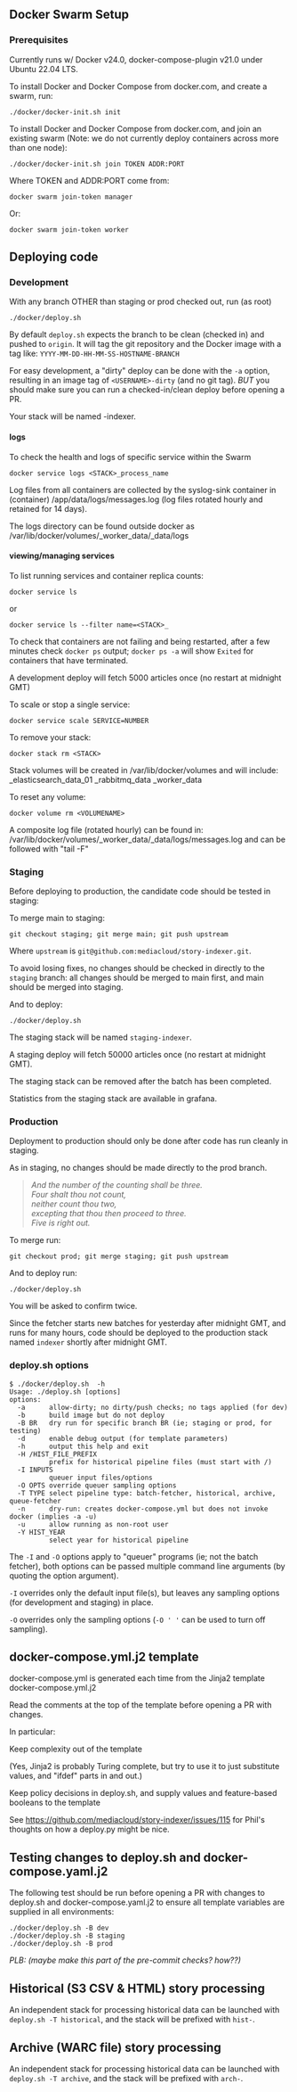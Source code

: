 ## Docker Swarm Setup

### Prerequisites

Currently runs w/ Docker v24.0, docker-compose-plugin v21.0 under Ubuntu 22.04 LTS.

To install Docker and Docker Compose from docker.com, and create a swarm, run:

    ./docker/docker-init.sh init

To  install Docker and Docker Compose from docker.com, and join an existing swarm
(Note: we do not currently deploy containers across more than one node):

    ./docker/docker-init.sh join TOKEN ADDR:PORT

Where TOKEN and ADDR:PORT come from:

    docker swarm join-token manager

Or:

    docker swarm join-token worker


## Deploying code

### Development

With any branch OTHER than staging or prod checked out, run (as root)

    ./docker/deploy.sh

By default `deploy.sh` expects the branch to be clean (checked in)
and pushed to `origin`.  It will tag the git repository and the
Docker image with a tag like: `YYYY-MM-DD-HH-MM-SS-HOSTNAME-BRANCH`

For easy development, a "dirty" deploy can be done with the `-a`
option, resulting in an image tag of `<USERNAME>-dirty` (and no git
tag).  *BUT* you should make sure you can run a checked-in/clean
deploy before opening a PR.

Your stack will be named <USERNAME>-indexer.

#### logs

To check the health and logs of specific service within the Swarm

    docker service logs <STACK>_process_name

Log files from all containers are collected by the syslog-sink
container in (container) /app/data/logs/messages.log (log files
rotated hourly and retained for 14 days).

The logs directory can be found outside docker as
/var/lib/docker/volumes/<STACK>_worker_data/_data/logs

#### viewing/managing services

To list running services and container replica counts:

    docker service ls

or

    docker service ls --filter name=<STACK>_

To check that containers are not failing and being restarted, after a
few minutes check `docker ps` output; `docker ps -a` will show
`Exited` for containers that have terminated.

A development deploy will fetch 5000 articles once
(no restart at midnight GMT)

To scale or stop a single service:

    docker service scale SERVICE=NUMBER

To remove your stack:

    docker stack rm <STACK>

Stack volumes will be created in /var/lib/docker/volumes and will include:
    <STACK>_elasticsearch_data_01
    <STACK>_rabbitmq_data
    <STACK>_worker_data

To reset any volume:

    docker volume rm <VOLUMENAME>

A composite log file (rotated hourly) can be found in:
/var/lib/docker/volumes/<STACK>_worker_data/_data/logs/messages.log
and can be followed with "tail -F"

### Staging

Before deploying to production, the candidate code should be tested in staging:

To merge main to staging:

    git checkout staging; git merge main; git push upstream

Where `upstream` is `git@github.com:mediacloud/story-indexer.git`.

To avoid losing fixes, no changes should be checked in directly to the
`staging` branch: all changes should be merged to main first, and main
should be merged into staging.

And to deploy:

    ./docker/deploy.sh

The staging stack will be named `staging-indexer`.

A staging deploy will fetch 50000 articles once
(no restart at midnight GMT).

The staging stack can be removed after the batch has been completed.

Statistics from the staging stack are available in grafana.

### Production

Deployment to production should only be done after code has run cleanly
in staging.

As in staging, no changes should be made directly to the prod branch.

> *And the number of the counting shall be three.<br>
> Four shalt thou not count,<br>
> neither count thou two,<br>
> excepting that thou then proceed to three.<br>
> Five is right out.*

To merge run:

    git checkout prod; git merge staging; git push upstream

And to deploy run:

    ./docker/deploy.sh

You will be asked to confirm twice.

Since the fetcher starts new batches for yesterday after midnight GMT,
and runs for many hours, code should be deployed to the production
stack named `indexer` shortly after midnight GMT.

### deploy.sh options

```
$ ./docker/deploy.sh  -h
Usage: ./deploy.sh [options]
options:
  -a      allow-dirty; no dirty/push checks; no tags applied (for dev)
  -b      build image but do not deploy
  -B BR   dry run for specific branch BR (ie; staging or prod, for testing)
  -d      enable debug output (for template parameters)
  -h      output this help and exit
  -H /HIST_FILE_PREFIX
          prefix for historical pipeline files (must start with /)
  -I INPUTS
          queuer input files/options
  -O OPTS override queuer sampling options
  -T TYPE select pipeline type: batch-fetcher, historical, archive, queue-fetcher
  -n      dry-run: creates docker-compose.yml but does not invoke docker (implies -a -u)
  -u      allow running as non-root user
  -Y HIST_YEAR
          select year for historical pipeline
```

The `-I` and `-O` options apply to "queuer" programs (ie; not the
batch fetcher), both options can be passed multiple command line
arguments (by quoting the option argument).

`-I` overrides only the default input file(s), but leaves any sampling
options (for development and staging) in place.

`-O` overrides only the sampling options (`-O ' '` can be used to turn off sampling).

## docker-compose.yml.j2 template

docker-compose.yml is generated each time from the Jinja2 template
docker-compose.yml.j2

Read the comments at the top of the template before opening a PR
with changes.

In particular:

Keep complexity out of the template

(Yes, Jinja2 is probably Turing complete, but try
to use it to just substitute values, and "ifdef"
parts in and out.)

Keep policy decisions in deploy.sh, and supply
values and feature-based booleans to the template

See https://github.com/mediacloud/story-indexer/issues/115
for Phil's thoughts on how a deploy.py might be nice.

## Testing changes to deploy.sh and docker-compose.yaml.j2

The following test should be run before opening a PR with changes to
deploy.sh and docker-compose.yaml.j2 to ensure all template variables
are supplied in all environments:

    ./docker/deploy.sh -B dev
    ./docker/deploy.sh -B staging
    ./docker/deploy.sh -B prod

_PLB: (maybe make this part of the pre-commit checks? how??)_

## Historical (S3 CSV & HTML) story processing

An independent stack for processing historical data can be launched
with `deploy.sh -T historical`, and the stack will be prefixed with
`hist-`.

## Archive (WARC file) story processing

An independent stack for processing historical data can be launched
with `deploy.sh -T archive`, and the stack will be prefixed with
`arch-`.
